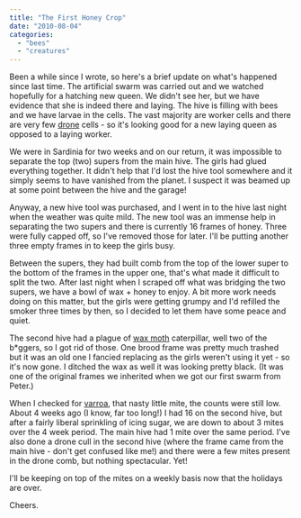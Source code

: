 ```yaml
---
title: "The First Honey Crop"
date: "2010-08-04"
categories: 
  - "bees"
  - "creatures"
---
```


Been a while since I wrote, so here's a brief update on what's happened since last time. The artificial swarm was carried out and we watched hopefully for a hatching new queen. We didn't see her, but we have evidence that she is indeed there and laying. The hive is filling with bees and we have larvae in the cells. The vast majority are worker cells and there are very few [drone](http://en.wikipedia.org/wiki/Drone_%28bee%29 "Wikipedia - Drone Bees") cells - so it's looking good for a new laying queen as opposed to a laying worker.

We were in Sardinia for two weeks and on our return, it was impossible to separate the top (two) supers from the main hive. The girls had glued everything together. It didn't help that I'd lost the hive tool somewhere and it simply seems to have vanished from the planet. I suspect it was beamed up at some point between the hive and the garage!

Anyway, a new hive tool was purchased, and I went in to the hive last night when the weather was quite mild. The new tool was an immense help in separating the two supers and there is currently 16 frames of honey. Three were fully capped off, so I've removed those for later. I'll be putting another three empty frames in to keep the girls busy.

Between the supers, they had built comb from the top of the lower super to the bottom of the frames in the upper one, that's what made it difficult to split the two. After last night when I scraped off what was bridging the two supers, we have a bowl of wax + honey to enjoy. A bit more work needs doing on this matter, but the girls were getting grumpy and I'd refilled the smoker three times by then, so I decided to let them have some peace and quiet.

The second hive had a plague of [wax moth](http://en.wikipedia.org/wiki/Lesser_wax_moth "Wikipedia - wax moth") caterpillar, well two of the b\*ggers, so I got rid of those. One brood frame was pretty much trashed but it was an old one I fancied replacing as the girls weren't using it yet - so it's now gone. I ditched the wax as well it was looking pretty black. (It was one of the original frames we inherited when we got our first swarm from Peter.)

When I checked for [varroa](http://en.wikipedia.org/wiki/Varroa_destructor "Wikipedia - Varroa Destructor"), that nasty little mite, the counts were still low. About 4 weeks ago (I know, far too long!) I had 16 on the second hive, but after a fairly liberal sprinkling of icing sugar, we are down to about 3 mites over the 4 week period. The main hive had 1 mite over the same period. I've also done a drone cull in the second hive (where the frame came from the main hive - don't get confused like me!) and there were a few mites present in the drone comb, but nothing spectacular. Yet!

I'll be keeping on top of the mites on a weekly basis now that the holidays are over.

Cheers.
